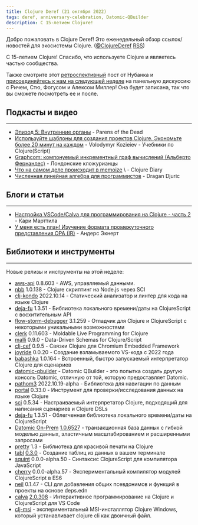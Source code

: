 ```yaml
---
title: Clojure Deref (21 октября 2022)
tags: deref, anniversary-celebration, Datomic-QBuilder
description: С 15-летием Clojure!
---
```

Добро пожаловать в Clojure Deref! Это еженедельный обзор ссылок/новостей для экосистемы Clojure. ([@ClojureDeref](https://twitter.com/ClojureDeref) [RSS](https://clojure.org/feed.xml))

С 15-летием Clojure! Спасибо, что используете Clojure и являетесь частью сообщества.

Также смотрите этот [ретроспективный](https://building.nubank.com.br/clojure-15th-anniversary-a-retrospective/) пост от Нубанка и [присоединяйтесь к нам на следующей неделе](https://nubank.zoom.us/webinar/register/WN_oRfGy8f7S2q5gV9WBq4wQQ) на панельную дискуссию с Ричем, Стю, Фогусом и Алексом Миллер! Она будет записана, так что вы сможете посмотреть ее и после.

## Подкасты и видео
--------------------------------------------

* [Эпизод 5: Внутренние органы](https://www.parens-of-the-dead.com/s2e5.html) - Parens of the Dead
* [Используйте шаблоны для создания проектов Clojure. Экономьте более 20 минут на каждом](https://www.youtube.com/watch?v=2K7cQ8UYRzo) - Volodymyr Kozieiev  - Учебники по Clojure(Script)
* [Graphcom: компонуемый инкрементный граф вычислений (Альберто Фернандес)](https://www.youtube.com/watch?v=kE9eELYoKrI) - Лондонские кложурианцы
* [Что на самом деле происходит в memoize](https://www.youtube.com/watch?v=ic29wxlF5X0) \ - Clojure Diary
* [Численная линейная алгебра для программистов](https://aiprobook.com/numerical-linear-algebra-for-programmers/) - Dragan Djuric

## Блоги и статьи
------------------------------------------

* [Настройка VSCode/Calva для программирования на Clojure - часть 2](https://www.karimarttila.fi/clojure/2022/10/16/clojure-calva-part2.html) - Кари Марттила
* [У меня есть план! Изучение формата промежуточного представления OPA (IR)](https://blog.openpolicyagent.org/i-have-a-plan-exploring-the-opa-intermediate-representation-ir-format-7319cd94b37d) - Андерс Экнерт

## Библиотеки и инструменты
--------------------------------------------

Новые релизы и инструменты на этой неделе:

* [aws-api](https://github.com/cognitect-labs/aws-api) 0.8.603 - AWS, управляемый данными.
* [nbb](https://github.com/babashka/nbb) 1.0.138 - Clojure скриптинг на Node.js через SCI
* [clj-kondo](https://github.com/clj-kondo/clj-kondo) 2022.10.14 - Статический анализатор и линтер для кода на языке Clojure
* [deja-fu](https://github.com/lambdaisland/deja-fu) 1.3.51 - Библиотека локального времени/даты на ClojureScript с восхитительным API
* [flow-storm-debugger](https://github.com/jpmonettas/flow-storm-debugger) 3.1.259 - Отладчик для Clojure и ClojureScript с некоторыми уникальными возможностями
* [clerk](https://github.com/nextjournal/clerk) 0.11.603 - Moldable Live Programming for Clojure
* [malli](https://github.com/metosin/malli) 0.9.0 - Data-Driven Schemas for Clojure/Script
* [clj-cef](https://github.com/phronmophobic/clj-cef) 0.9.5 - Связки Clojure для Chromium Embedded Framework
* [joyride](https://github.com/BetterThanTomorrow/joyride) 0.0.20 - Создание взламываемого VS-кода с 2022 года
* [babashka](https://github.com/babashka/babashka) 1.0.164 - Встроенный, быстро запускаемый интерпретатор Clojure для сценариев
* [datomic-qbuilder](https://github.com/digiverse/datomic-qbuilder) - Datomic QBuilder - это попытка создать другую консоль Datomic, отличную от той, которую предоставляет Datomic.
* [pathom3](https://github.com/wilkerlucio/pathom3) 2022.10.19-alpha - Библиотека для навигации по данным
* [portal](https://github.com/djblue/portal) 0.33.0 - Инструмент для проверки/исследования данных на языке Clojure
* [sci](https://github.com/babashka/sci) 0.5.34 - Настраиваемый интерпретатор Clojure, подходящий для написания сценариев и Clojure DSLs
* [deja-fu](https://github.com/lambdaisland/deja-fu) 1.3.51 - Облегченная библиотека локального времени/даты на ClojureScript
* [Datomic On-Prem](https://www.datomic.com/on-prem.html) [1.0.6527](https://docs.datomic.com/on-prem/changes.html#1.0.6527) - транзакционная база данных с гибкой моделью данных, эластичным масштабированием и расширенными запросами
* [pretty](https://github.com/AvisoNovate/pretty) 1.3 - Библиотека для красивой печати на Clojure
* [tabl](https://github.com/justone/tabl) [0.3.0](https://github.com/justone/tabl/releases/tag/v0.3.0) - Создание таблиц из данных в вашем терминале
* [squint](https://github.com/squint-cljs/squint) 0.0.0-alpha.50 - Синтаксис ClojureScript для компилятора JavaScript
* [cherry](https://github.com/squint-cljs/cherry) 0.0.0-alpha.57 - Экспериментальный компилятор модулей ClojureScript в ES6
* [neil](https://github.com/babashka/neil) 0.1.47 - CLI для добавления общих псевдонимов и функций в проекты на основе deps.edn
* [calva](https://github.com/BetterThanTomorrow/calva) [2.0.308](https://github.com/BetterThanTomorrow/calva/releases/tag/v2.0.308) - Интерактивное программирование на Clojure и ClojureScript для VS Code
* [clj-msi](https://github.com/casselc/clj-msi) - экспериментальный MSI-инсталлятор Clojure Windows, который устанавливает clojure cli как двоичный файл.
